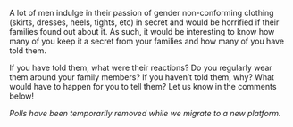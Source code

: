 A lot of men indulge in their passion of gender non-conforming clothing (skirts, dresses, heels, tights, etc) in secret and would be horrified if their families found out about it. As such, it would be interesting to know how many of you keep it a secret from your families and how many of you have told them.

If you have told them, what were their reactions? Do you regularly wear them around your family members? If you haven’t told them, why? What would have to happen for you to tell them? Let us know in the comments below!

*Polls have been temporarily removed while we migrate to a new platform.*